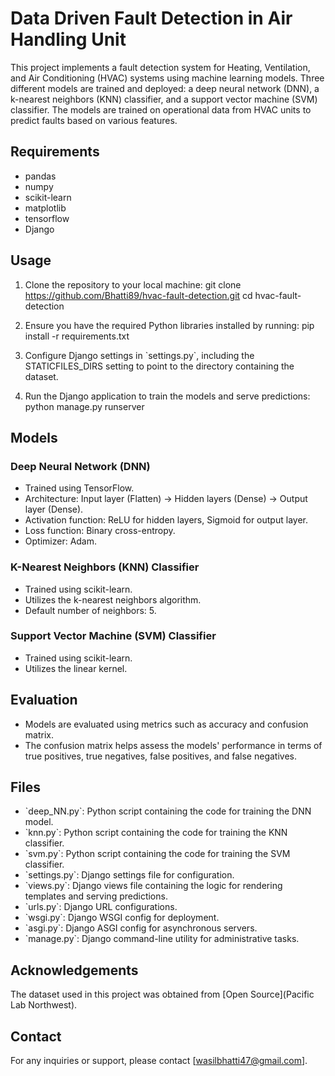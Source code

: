 # Data Driven Fault Detection in Air Handling Unit

This project implements a fault detection system for Heating, Ventilation, and Air Conditioning (HVAC) systems using machine learning models. Three different models are trained and deployed: a deep neural network (DNN), a k-nearest neighbors (KNN) classifier, and a support vector machine (SVM) classifier. The models are trained on operational data from HVAC units to predict faults based on various features.

## Requirements

- pandas
- numpy
- scikit-learn
- matplotlib
- tensorflow
- Django

## Usage

1. Clone the repository to your local machine:
   git clone https://github.com/Bhatti89/hvac-fault-detection.git
   cd hvac-fault-detection

2. Ensure you have the required Python libraries installed by running:
   pip install -r requirements.txt

3. Configure Django settings in \`settings.py\`, including the STATICFILES_DIRS setting to point to the directory containing the dataset.

4. Run the Django application to train the models and serve predictions:
   python manage.py runserver

## Models

### Deep Neural Network (DNN)

- Trained using TensorFlow.
- Architecture: Input layer (Flatten) -> Hidden layers (Dense) -> Output layer (Dense).
- Activation function: ReLU for hidden layers, Sigmoid for output layer.
- Loss function: Binary cross-entropy.
- Optimizer: Adam.

### K-Nearest Neighbors (KNN) Classifier

- Trained using scikit-learn.
- Utilizes the k-nearest neighbors algorithm.
- Default number of neighbors: 5.

### Support Vector Machine (SVM) Classifier

- Trained using scikit-learn.
- Utilizes the linear kernel.

## Evaluation

- Models are evaluated using metrics such as accuracy and confusion matrix.
- The confusion matrix helps assess the models' performance in terms of true positives, true negatives, false positives, and false negatives.

## Files

- \`deep_NN.py\`: Python script containing the code for training the DNN model.
- \`knn.py\`: Python script containing the code for training the KNN classifier.
- \`svm.py\`: Python script containing the code for training the SVM classifier.
- \`settings.py\`: Django settings file for configuration.
- \`views.py\`: Django views file containing the logic for rendering templates and serving predictions.
- \`urls.py\`: Django URL configurations.
- \`wsgi.py\`: Django WSGI config for deployment.
- \`asgi.py\`: Django ASGI config for asynchronous servers.
- \`manage.py\`: Django command-line utility for administrative tasks.

## Acknowledgements

The dataset used in this project was obtained from [Open Source](Pacific Lab Northwest).

## Contact

For any inquiries or support, please contact [wasilbhatti47@gmail.com].

